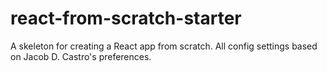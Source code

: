 # react-from-scratch-starter
A skeleton for creating a React app from scratch. All config settings based on Jacob D. Castro's preferences. 
